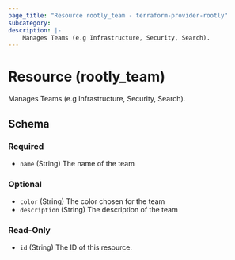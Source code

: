 ```yaml
---
page_title: "Resource rootly_team - terraform-provider-rootly"
subcategory:
description: |-
    Manages Teams (e.g Infrastructure, Security, Search).
---
```


# Resource (rootly_team)

Manages Teams (e.g Infrastructure, Security, Search).

<!-- schema generated by tfplugindocs -->
## Schema

### Required

- `name` (String) The name of the team

### Optional

- `color` (String) The color chosen for the team
- `description` (String) The description of the team

### Read-Only

- `id` (String) The ID of this resource.

